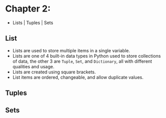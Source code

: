 # Chapter 2:
- Lists | Tuples | Sets </br>

## List
- Lists are used to store multiple items in a single variable. </br>
- Lists are one of 4 built-in data types in Python used to store collections of data, the other 3 are `Tuple`, `Set`, and `Dictionary`, all with different qualities and usage. </br>
- Lists are created using square brackets. </br>
- List items are ordered, changeable, and allow duplicate values. </br>

## Tuples

## Sets